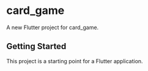 # card_game

A new Flutter project for card_game.

## Getting Started

This project is a starting point for a Flutter application.

